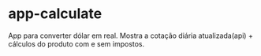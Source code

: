 # app-calculate
App para converter dólar em real. Mostra a cotação diária atualizada(api) + cálculos do produto com e sem impostos.
